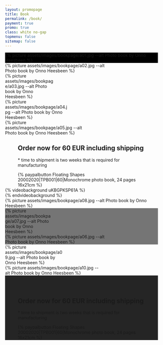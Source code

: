 ```yaml
---
layout: promopage
title: Book
permalink: /book/
payment: true
promo: true
class: white no-gap
topmenu: false
sitemap: false
---
```


<div class="focus" style="background-color: black"><div>
 <div>{% picture assets/images/bookpage/a01.jpg --alt Photo book by Onno Heesbeen %}</div>
</div></div>

<div class="focus tuple"><div>
<div style="width: 68%">{% picture assets/images/bookpage/a02.jpg --alt Photo book by Onno Heesbeen %}</div><div style="width: 32%">{% picture assets/images/bookpage/a03.jpg --alt Photo book by Onno Heesbeen %}</div>
</div></div>

<div class="focus tuple"><div>
<div style="width: 42%">{% picture assets/images/bookpage/a04.jpg --alt Photo book by Onno Heesbeen %}</div><div style="width: 58%">{% picture assets/images/bookpage/a05.jpg --alt Photo book by Onno Heesbeen %}</div>
</div></div>

<!-- <div class="focus" style="text-align: center; padding-bottom: 1em;"><div>
<a href="#OrderNow"><img src="/assets/images/44_Yellow_CheckOut_Pill_Button.png"></a>
</div></div> -->

<div class="focus order" style="padding: 0 3em">
<div><h2>Order now for 60&nbsp;EUR including&nbsp;shipping</h2><p>* time to shipment is two weeks that is required for manufacturing</p></div>
<div>{% paypalbutton Floating Shapes 20002020|TPB001|60|Monochrome photo book, 24 pages 16x21cm %}</div>
</div>

<div class="focus video">
<div>{% videobackground uKBGPKSP61A %}<div></div>{% endvideobackground %}</div>
</div>

<!-- <div class="focus" style="background-color: #757575">
<div>{% youtube ixzWONQTIpU %}</div>
</div> -->

<div class="focus">
<div>{% picture assets/images/bookpage/a08.jpg --alt Photo book by Onno Heesbeen %}</div>
</div>

<div class="focus tuple" style="background-color: #757575"><div>
<div style="width: 30%">{% picture assets/images/bookpage/a07.jpg --alt Photo book by Onno Heesbeen %}</div><div style="width: 70%">{% picture assets/images/bookpage/a06.jpg --alt Photo book by Onno Heesbeen %}</div>
</div></div>

<div class="focus tuple"><div>
<div style="width: 37.6%">{% picture assets/images/bookpage/a09.jpg --alt Photo book by Onno Heesbeen %}</div><div style="width: 62.4%">{% picture assets/images/bookpage/a10.jpg --alt Photo book by Onno Heesbeen %}</div>
</div></div>

<div id="OrderNow" class="focus order on-dark" style="background-color: #252525; padding: 3em 3em 0 3em">
<div><h2>Order now for 60&nbsp;EUR including&nbsp;shipping</h2><p>* time to shipment is two weeks that is required for manufacturing</p></div><div>{% paypalbutton Floating Shapes 20002020|TPB001|60|Monochrome photo book, 24 pages 16x21cm %}</div>
</div>

<!-- <div class="focus"><div>
 <div>{% picture assets/images/bookpage/a11.jpg --alt Photo book by Onno Heesbeen %}</div>
</div></div> -->